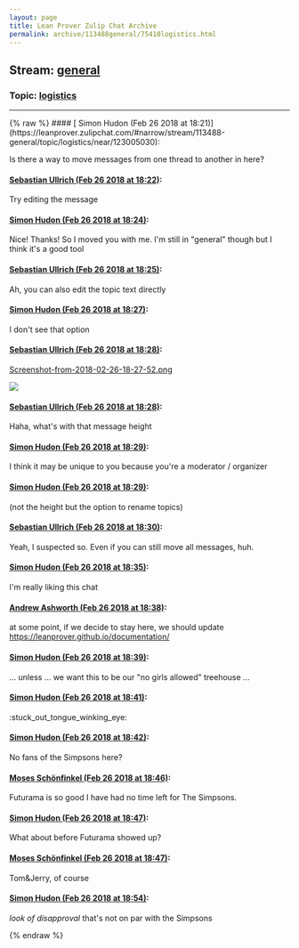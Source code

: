 ```yaml
---
layout: page
title: Lean Prover Zulip Chat Archive 
permalink: archive/113488general/75410logistics.html
---
```


## Stream: [general](https://leanprover-community.github.io/archive/113488general/index.html)
### Topic: [logistics](https://leanprover-community.github.io/archive/113488general/75410logistics.html)

---

<base href="https://leanprover.zulipchat.com">
{% raw %}
#### [ Simon Hudon (Feb 26 2018 at 18:21)](https://leanprover.zulipchat.com/#narrow/stream/113488-general/topic/logistics/near/123005030):
<p>Is there a way to move messages from one thread to another in here?</p>

#### [ Sebastian Ullrich (Feb 26 2018 at 18:22)](https://leanprover.zulipchat.com/#narrow/stream/113488-general/topic/logistics/near/123005077):
<p>Try editing the message</p>

#### [ Simon Hudon (Feb 26 2018 at 18:24)](https://leanprover.zulipchat.com/#narrow/stream/113488-general/topic/logistics/near/123005160):
<p>Nice! Thanks! So I moved you with me. I'm still in "general" though but I think it's a good tool</p>

#### [ Sebastian Ullrich (Feb 26 2018 at 18:25)](https://leanprover.zulipchat.com/#narrow/stream/113488-general/topic/logistics/near/123005192):
<p>Ah, you can also edit the topic text directly</p>

#### [ Simon Hudon (Feb 26 2018 at 18:27)](https://leanprover.zulipchat.com/#narrow/stream/113488-general/topic/logistics/near/123005249):
<p>I don't see that option</p>

#### [ Sebastian Ullrich (Feb 26 2018 at 18:28)](https://leanprover.zulipchat.com/#narrow/stream/113488-general/topic/logistics/near/123005301):
<p><a href="/user_uploads/3121/XtZD64p5kgkRlHIt6UKjb7B3/Screenshot-from-2018-02-26-18-27-52.png" target="_blank" title="Screenshot-from-2018-02-26-18-27-52.png">Screenshot-from-2018-02-26-18-27-52.png</a></p>
<div class="message_inline_image"><a href="/user_uploads/3121/XtZD64p5kgkRlHIt6UKjb7B3/Screenshot-from-2018-02-26-18-27-52.png" target="_blank" title="Screenshot-from-2018-02-26-18-27-52.png"><img src="/user_uploads/3121/XtZD64p5kgkRlHIt6UKjb7B3/Screenshot-from-2018-02-26-18-27-52.png"></a></div>

#### [ Sebastian Ullrich (Feb 26 2018 at 18:28)](https://leanprover.zulipchat.com/#narrow/stream/113488-general/topic/logistics/near/123005306):
<p>Haha, what's with that message height</p>

#### [ Simon Hudon (Feb 26 2018 at 18:29)](https://leanprover.zulipchat.com/#narrow/stream/113488-general/topic/logistics/near/123005316):
<p>I think it may be unique to you because you're a moderator / organizer</p>

#### [ Simon Hudon (Feb 26 2018 at 18:29)](https://leanprover.zulipchat.com/#narrow/stream/113488-general/topic/logistics/near/123005320):
<p>(not the height but the option to rename topics)</p>

#### [ Sebastian Ullrich (Feb 26 2018 at 18:30)](https://leanprover.zulipchat.com/#narrow/stream/113488-general/topic/logistics/near/123005366):
<p>Yeah, I suspected so. Even if you can still  move all messages, huh.</p>

#### [ Simon Hudon (Feb 26 2018 at 18:35)](https://leanprover.zulipchat.com/#narrow/stream/113488-general/topic/logistics/near/123005543):
<p>I'm really liking this chat</p>

#### [ Andrew Ashworth (Feb 26 2018 at 18:38)](https://leanprover.zulipchat.com/#narrow/stream/113488-general/topic/logistics/near/123005664):
<p>at some point, if we decide to stay here, we should update <a href="https://leanprover.github.io/documentation/" target="_blank" title="https://leanprover.github.io/documentation/">https://leanprover.github.io/documentation/</a></p>

#### [ Simon Hudon (Feb 26 2018 at 18:39)](https://leanprover.zulipchat.com/#narrow/stream/113488-general/topic/logistics/near/123005677):
<p>... unless ... we want this to be our "no girls allowed" treehouse ...</p>

#### [ Simon Hudon (Feb 26 2018 at 18:41)](https://leanprover.zulipchat.com/#narrow/stream/113488-general/topic/logistics/near/123005765):
<p><span class="emoji emoji-1f61c" title="stuck out tongue winking eye">:stuck_out_tongue_winking_eye:</span></p>

#### [ Simon Hudon (Feb 26 2018 at 18:42)](https://leanprover.zulipchat.com/#narrow/stream/113488-general/topic/logistics/near/123005811):
<p>No fans of the Simpsons here?</p>

#### [ Moses Schönfinkel (Feb 26 2018 at 18:46)](https://leanprover.zulipchat.com/#narrow/stream/113488-general/topic/logistics/near/123005964):
<p>Futurama is so good I have had no time left for The Simpsons.</p>

#### [ Simon Hudon (Feb 26 2018 at 18:47)](https://leanprover.zulipchat.com/#narrow/stream/113488-general/topic/logistics/near/123005968):
<p>What about before Futurama showed up?</p>

#### [ Moses Schönfinkel (Feb 26 2018 at 18:47)](https://leanprover.zulipchat.com/#narrow/stream/113488-general/topic/logistics/near/123005981):
<p>Tom&amp;Jerry, of course</p>

#### [ Simon Hudon (Feb 26 2018 at 18:54)](https://leanprover.zulipchat.com/#narrow/stream/113488-general/topic/logistics/near/123006208):
<p><em>look of disapproval</em> that's not on par with the Simpsons</p>


{% endraw %}
